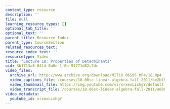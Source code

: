 ```yaml
---
content_type: resource
description: ''
file: null
learning_resource_types: []
optional_tab_title: ''
optional_text: ''
parent_title: Resource Index
parent_type: CourseSection
related_resources_text: ''
resource_index_text: ''
resourcetype: Video
title: 'Lecture 18: Properties of Determinants'
uid: 3b1713a8-64fd-0a8e-1f0a-91771d82c7dc
video_files:
  archive_url: http://www.archive.org/download/MIT18.06S05_MP4/18.mp4
  video_captions_file: /courses/18-06sc-linear-algebra-fall-2011/be2b1576e95e561aa993d17aafd2df4c_srxexLishgY.vtt
  video_thumbnail_file: https://img.youtube.com/vi/srxexLishgY/default.jpg
  video_transcript_file: /courses/18-06sc-linear-algebra-fall-2011/a0868deb1ff458a02e5d65259ef0f4c4_srxexLishgY.pdf
video_metadata:
  youtube_id: srxexLishgY
---
```

